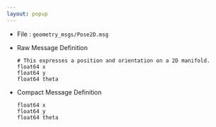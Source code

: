 ```yaml
---
layout: popup
---
```


- File : `geometry_msgs/Pose2D.msg`
- Raw Message Definition

  ```
  # This expresses a position and orientation on a 2D manifold.
  float64 x
  float64 y
  float64 theta
  ```

- Compact Message Definition
  ```
  float64 x
  float64 y
  float64 theta
  ```

